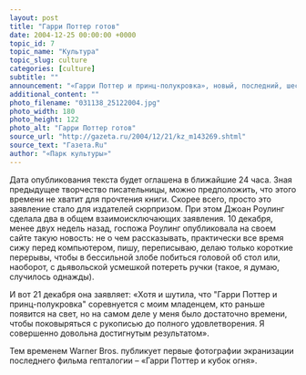 ```yaml
---
layout: post
title: "Гарри Поттер готов"
date: 2004-12-25 00:00:00 +0000
topic_id: 7
topic_name: "Культура"
topic_slug: culture
categories: [culture]
subtitle: ""
announcement: "«Гарри Поттер и принц-полукровка», новый, последний, шестой роман Джоан Роулинг, закончен. Весь декабрь писательница работала в спринтерском темпе, страстно желая закончить книжку до рождения ребенка: кормящей маме вредно излучение монитора, а стол, на котором стоит компьютер, понадобится для пеленания."
additional_content: ""
photo_filename: "031138_25122004.jpg"
photo_width: 180
photo_height: 122
photo_alt: "Гарри Поттер готов"
source_url: "http://gazeta.ru/2004/12/21/kz_m143269.shtml"
source_text: "Газета.Ru"
author: "«Парк культуры»"
---
```

Дата опубликования текста будет оглашена в ближайшие 24 часа. Зная предыдущее творчество писательницы, можно предположить, что этого времени не хватит для прочтения книги. Скорее всего, просто это заявление стало для издателей сюрпризом. При этом Джоан Роулинг сделала два в общем взаимоисключающих заявления. 10 декабря, менее двух недель назад, госпожа Роулинг опубликовала на своем сайте такую новость: не о чем рассказывать, практически все время сижу перед компьютером, пишу, переписываю, делаю только короткие перерывы, чтобы в бессильной злобе побиться головой об стол или, наоборот, с дьявольской усмешкой потереть ручки (такое, я думаю, случилось однажды).

И вот 21 декабря она заявляет: «Хотя и шутила, что "Гарри Поттер и принц-полукровка" соревнуется с моим младенцем, кто раньше появится на свет, но на самом деле у меня было достаточно времени, чтобы поковыряться с рукописью до полного удовлетворения. Я совершенно довольна достигнутым результатом».

Тем временем Warner Bros. публикует первые фотографии экранизации последнего фильма гепталогии – «Гарри Поттер и кубок огня».
